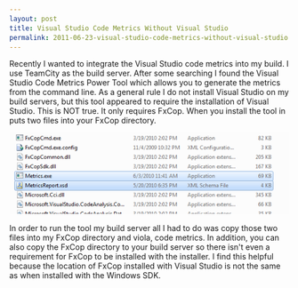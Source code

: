 ```yaml
---
layout: post
title: Visual Studio Code Metrics Without Visual Studio
permalink: 2011-06-23-visual-studio-code-metrics-without-visual-studio.html
---
```


Recently I wanted to integrate the Visual Studio code metrics into my build. I use TeamCity as the build server. After some searching I found the Visual Studio Code Metrics Power Tool which allows you to generate the metrics from the command line. As a general rule I do not install Visual Studio on my build servers, but this tool appeared to require the installation of Visual Studio. This is NOT true. It only requires FxCop. When you install the tool in puts two files into your FxCop directory.

![metrics files](/img/metricsfiles.png)

In order to run the tool my build server all I had to do was copy those two files into my FxCop directory and viola, code metrics. In addition, you can also copy the FxCop directory to your build server so there isn't even a requirement for FxCop to be installed with the installer. I find this helpful because the location of FxCop installed with Visual Studio is not the same as when installed with the Windows SDK.